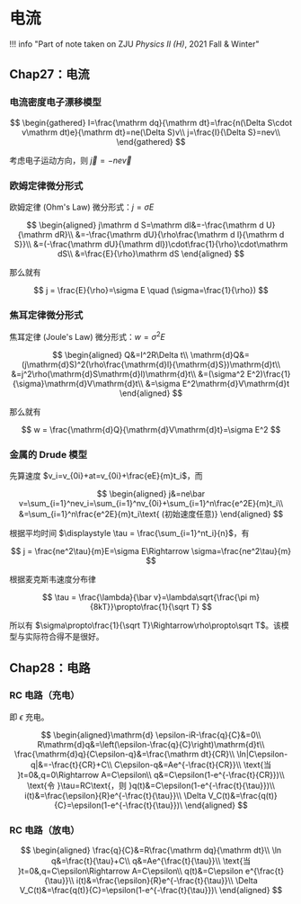 <link rel="stylesheet" href="../../../css/counter.css" />

# 电流

!!! info "Part of note taken on ZJU *Physics Ⅱ (H)*, 2021 Fall & Winter"

## Chap27：电流

### 电流密度电子漂移模型

$$
\begin{gathered}
    I=\frac{\mathrm dq}{\mathrm dt}=\frac{n(\Delta S\cdot v\mathrm dt)e}{\mathrm dt}=ne(\Delta S)v\\
    j=\frac{I}{\Delta S}=nev\\
\end{gathered}
$$

考虑电子运动方向，则 $\vec{j}=-ne\vec{v}$

### 欧姆定律微分形式

欧姆定律 (Ohm's Law) 微分形式：$j=\sigma E$

$$
\begin{aligned}
j\mathrm d S=\mathrm dI&=-\frac{\mathrm d U}{\mathrm dR}\\
&=-\frac{\mathrm dU}{\rho\frac{\mathrm d l}{\mathrm d S}}\\
&=(-\frac{\mathrm dU}{\mathrm dl})\cdot\frac{1}{\rho}\cdot\mathrm dS\\
&=\frac{E}{\rho}\mathrm dS
\end{aligned}
$$

那么就有

$$
j = \frac{E}{\rho}=\sigma E \quad (\sigma=\frac{1}{\rho})
$$

### 焦耳定律微分形式

焦耳定律 (Joule's Law) 微分形式：$w=\sigma^2E$

$$
\begin{aligned}
Q&=I^2R\Delta t\\
\mathrm{d}Q&=(j\mathrm{d}S)^2(\rho\frac{\mathrm{d}l}{\mathrm{d}S})\mathrm{d}t\\
&=j^2\rho(\mathrm{d}S\mathrm{d}l)\mathrm{d}t\\
&=(\sigma^2 E^2)\frac{1}{\sigma}\mathrm{d}V\mathrm{d}t\\
&=\sigma E^2\mathrm{d}V\mathrm{d}t
\end{aligned}
$$

那么就有

$$
w = \frac{\mathrm{d}Q}{\mathrm{d}V\mathrm{d}t}=\sigma E^2
$$

### 金属的 Drude 模型

先算速度 $v_i=v_{0i}+at=v_{0i}+\frac{eE}{m}t_i$，而

$$
\begin{aligned}
j&=ne\bar v=\sum_{i=1}^nev_i=\sum_{i=1}^nv_{0i}+\sum_{i=1}^n\frac{e^2E}{m}t_i\\
&=\sum_{i=1}^n\frac{e^2E}{m}t_i\text{ (初始速度任意)}
\end{aligned}
$$

根据平均时间 $\displaystyle \tau = \frac{\sum_{i=1}^nt_i}{n}$，有

$$
j = \frac{ne^2\tau}{m}E=\sigma E\Rightarrow \sigma=\frac{ne^2\tau}{m}
$$

根据麦克斯韦速度分布律

$$
\tau = \frac{\lambda}{\bar v}=\lambda\sqrt{\frac{\pi m}{8kT}}\propto\frac{1}{\sqrt T}
$$

所以有 $\sigma\propto\frac{1}{\sqrt T}\Rightarrow\rho\propto\sqrt T$。该模型与实际符合得不是很好。

## Chap28：电路

### RC 电路（充电）

即 $\epsilon$ 充电。

$$
\begin{aligned}\mathrm{d}
\epsilon-iR-\frac{q}{C}&=0\\
R\mathrm{d}q&=\left(\epsilon-\frac{q}{C}\right)\mathrm{d}t\\
\frac{\mathrm{d}q}{C\epsilon-q}&=\frac{\mathrm dt}{CR}\\
\ln|C\epsilon-q|&=-\frac{t}{CR}+C\\
C\epsilon-q&=Ae^{-\frac{t}{CR}}\\
\text{当 }t=0&,q=0\Rightarrow A=C\epsilon\\
q&=C\epsilon(1-e^{-\frac{t}{CR}})\\
\text{令 }\tau=RC\text{，则 }q(t)&=C\epsilon(1-e^{-\frac{t}{\tau}})\\
i(t)&=\frac{\epsilon}{R}e^{-\frac{t}{\tau}}\\
\Delta V_C(t)&=\frac{q(t)}{C}=\epsilon(1-e^{-\frac{t}{\tau}})\
\end{aligned}
$$

### RC 电路（放电）

$$
\begin{aligned}
\frac{q}{C}&=R\frac{\mathrm dq}{\mathrm dt}\\
\ln q&=\frac{t}{\tau}+C\\
q&=Ae^{\frac{t}{\tau}}\\
\text{当 }t=0&,q=C\epsilon\Rightarrow A=C\epsilon\\
q(t)&=C\epsilon e^{\frac{t}{\tau}}\\
i(t)&=\frac{\epsilon}{R}e^{-\frac{t}{\tau}}\\
\Delta V_C(t)&=\frac{q(t)}{C}=\epsilon(1-e^{-\frac{t}{\tau}})\
\end{aligned}
$$